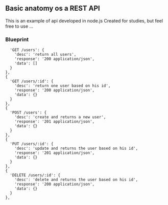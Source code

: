 ## Basic anatomy os a REST API

This is an example of api developed in node.js
Created for studies, but feel free to use ...

### Blueprint

```{
  'GET /users': {
    'desc': 'return all users',
    'response': '200 application/json',
    'data': []
  }
},
{
  'GET /users/:id': {
    'desc': 'return one user based on his id',
    'response': '200 application/json',
    'data': {}
  }
},
{
  'POST /users': {
    'desc': 'create and returns a new user',
    'response': '201 application/json',
    'data': {}
  }
},
{
  'PUT /users/:id': {
    'desc': 'update and returns the user based on his id',
    'response': '201 application/json',
    'data': {}
  }
},
{
  'DELETE /users/:id': {
    'desc': 'delete and returns the user based on his id',
    'response': '200 application/json',
    'data': {}
  }
},
```

